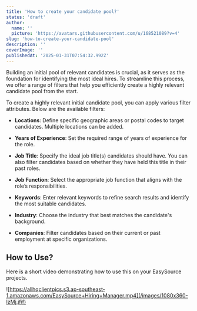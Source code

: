 ```yaml
---
title: 'How to create your candidate pool?'
status: 'draft'
author:
  name: ''
  picture: 'https://avatars.githubusercontent.com/u/168521089?v=4'
slug: 'how-to-create-your-candidate-pool'
description: ''
coverImage: ''
publishedAt: '2025-01-31T07:54:32.992Z'
---
```


Building an initial pool of relevant candidates is crucial, as it serves as the foundation for identifying the most ideal hires. To streamline this process, we offer a range of filters that help you efficiently create a highly relevant candidate pool from the start.

To create a highly relevant initial candidate pool, you can apply various filter attributes. Below are the available filters:

- **Locations**: Define specific geographic areas or postal codes to target candidates. Multiple locations can be added.

- **Years of Experience**: Set the required range of years of experience for the role.

- **Job Title**: Specify the ideal job title(s) candidates should have. You can also filter candidates based on whether they have held this title in their past roles.

- **Job Function**: Select the appropriate job function that aligns with the role’s responsibilities.

- **Keywords**: Enter relevant keywords to refine search results and identify the most suitable candidates.

- **Industry**: Choose the industry that best matches the candidate's background.

- **Companies**: Filter candidates based on their current or past employment at specific organizations.

## **How to Use?**

Here is a short video demonstrating how to use this on your EasySource projects.

![https://allhqclientpics.s3.ap-southeast-1.amazonaws.com/EasySource+Hiring+Manager.mp4](/images/1080x360-IzMj.jfif)